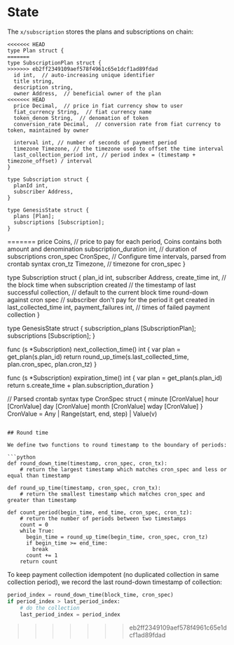 <!--
order: 2
-->

# State

The `x/subscription` stores the plans and subscriptions on chain:

```golang
<<<<<<< HEAD
type Plan struct {
=======
type SubscriptionPlan struct {
>>>>>>> eb2ff2349109aef578f4961c65e1dcf1ad89fdad
  id int,  // auto-increasing unique identifier
  title string,
  description string,
  owner Address,  // beneficial owner of the plan
<<<<<<< HEAD
  price Decimal,  // price in fiat currency show to user
  fiat_currency String,  // fiat currency name
  token_denom String,  // denomation of token
  conversion_rate Decimal,  // conversion rate from fiat currency to token, maintained by owner

  interval int, // number of seconds of payment period
  timezone Timezone, // the timezone used to offset the time interval
  last_collection_period int, // period index = (timestamp + timezone_offset) / interval
}

type Subscription struct {
  planId int,
  subscriber Address,
}

type GenesisState struct {
  plans [Plan];
  subscriptions [Subscription];
}
```

=======
  price Coins,  // price to pay for each period, Coins contains both amount and denomination
  subscription_duration int,  // duration of subscriptions
  cron_spec CronSpec,  // Configure time intervals, parsed from crontab syntax
  cron_tz Timezone,  // timezone for cron_spec
}

type Subscription struct {
  plan_id int,
  subscriber Address,
  create_time int, // the block time when subscription created
  // the timestamp of last successful collection,
  // default to the current block time round-down against cron spec
  // subscriber don't pay for the period it get created in
  last_collected_time int,
  payment_failures int,  // times of failed payment collection
}

type GenesisState struct {
  subscription_plans [SubscriptionPlan];
  subscriptions [Subscription];
}

func (s *Subscription) next_collection_time() int {
  var plan = get_plan(s.plan_id)
  return round_up_time(s.last_collected_time, plan.cron_spec, plan.cron_tz)
}

func (s *Subscription) expiration_time() int {
  var plan = get_plan(s.plan_id)
  return s.create_time + plan.subscription_duration
}

// Parsed crontab syntax
type CronSpec struct {
  minute [CronValue]
  hour [CronValue]
  day [CronValue]
  month [CronValue]
  wday [CronValue]
}
CronValue = Any | Range(start, end, step) | Value(v)
```

## Round time

We define two functions to round timestamp to the boundary of periods:

```python
def round_down_time(timestamp, cron_spec, cron_tx):
    # return the largest timestamp which matches cron_spec and less or equal than timestamp

def round_up_time(timestamp, cron_spec, cron_tx):
    # return the smallest timestamp which matches cron_spec and greater than timestamp

def count_period(begin_time, end_time, cron_spec, cron_tz):
    # return the number of periods between two timestamps
    count = 0
    while True:
      begin_time = round_up_time(begin_time, cron_spec, cron_tz)
      if begin_time >= end_time:
        break
      count += 1
    return count
```

To keep payment collection idempotent (no duplicated collection in same collection period), we record the last round-down timestamp of collection:

```python
period_index = round_down_time(block_time, cron_spec)
if period_index > last_period_index:
    # do the collection
    last_period_index = period_index
```
>>>>>>> eb2ff2349109aef578f4961c65e1dcf1ad89fdad
